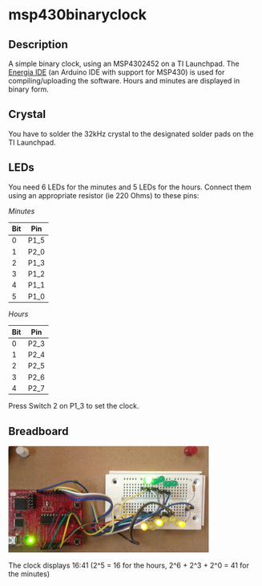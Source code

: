 # msp430binaryclock
## Description
A simple binary clock, using an MSP4302452 on a TI Launchpad.
The [Energia IDE](http://www.energia.nu) (an Arduino IDE with support for MSP430) is used for compiling/uploading the software. Hours and minutes are displayed in binary form.
## Crystal
You have to solder the 32kHz crystal to the designated solder pads on the TI Launchpad.
## LEDs
You need 6 LEDs for the minutes and 5 LEDs for the hours. Connect them using an appropriate resistor (ie 220 Ohms) to these pins:

*Minutes*

Bit | Pin
---|---
0 | P1_5
1 | P2_0
2 | P1_3
3 | P1_2
4 | P1_1
5 | P1_0

*Hours*

Bit | Pin
---|---
0 | P2_3
1 | P2_4
2 | P2_5
3 | P2_6
4 | P2_7

Press  Switch 2 on P1_3 to set the clock.
## Breadboard ##
![Binary clock on breadboard](msp430binaryclock-breadboard.png?raw=true "Binary clock on breadboard")

The clock displays 16:41 (2^5 = 16 for the hours, 2^6 + 2^3 + 2^0 = 41 for the minutes)
